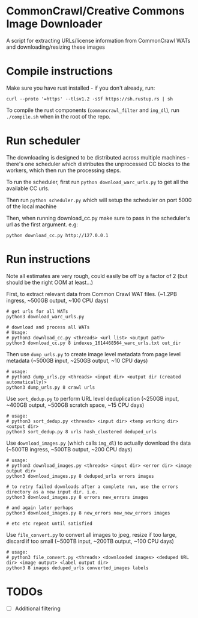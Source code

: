 # CommonCrawl/Creative Commons Image Downloader

A script for extracting URLs/license information from CommonCrawl WATs and downloading/resizing these images

# Compile instructions

Make sure you have rust installed - if you don't already, run:

```shell
curl --proto '=https' --tlsv1.2 -sSf https://sh.rustup.rs | sh
```

To compile the rust components (`commoncrawl_filter` and `img_dl`), run `./compile.sh` when in the root of the repo.

# Run scheduler

The downloading is designed to be distributed across multiple machines - there's one scheduler which distributes the unprocessed CC blocks to the workers, which then run the processing steps.

To run the scheduler, first run `python download_warc_urls.py` to get all the available CC urls.

Then run `python scheduler.py` which will setup the scheduler on port 5000 of the local machine

Then, when running download_cc.py make sure to pass in the scheduler's url as the first argument. e.g:

```shell
python download_cc.py http://127.0.0.1 
```
# Run instructions

Note all estimates are very rough, could easily be off by a factor of 2 (but should be the right OOM at least...)

First, to extract relevant data from Common Crawl WAT files. (~1.2PB ingress, ~500GB output, ~100 CPU days)

```shell
# get urls for all WATs
python3 download_warc_urls.py

# download and process all WATs
# Usage:
# python3 download_cc.py <threads> <url list> <output path>
python3 download_cc.py 8 indexes_1614468564_warc_urls.txt out_dir
```

Then use `dump_urls.py` to create image level metadata from page level metadata (~500GB input, ~250GB output, ~10 CPU days)
```shell
# usage:
# python3 dump_urls.py <threads> <input dir> <output dir (created automatically)>
python3 dump_urls.py 8 crawl urls
```

Use `sort_dedup.py` to perform URL level deduplication (~250GB input, ~400GB output, ~500GB scratch space, ~15 CPU days)
```shell
# usage:
# python3 sort_dedup.py <threads> <input dir> <temp working dir> <output dir>
python3 sort_dedup.py 8 urls hash_clustered deduped_urls
```

Use `download_images.py` (which calls `img_dl`) to actually download the data (~500TB ingress, ~500TB output, ~200 CPU days)
```shell
# usage:
# python3 download_images.py <threads> <input dir> <error dir> <image output dir>
python3 download_images.py 8 deduped_urls errors images

# to retry failed downloads after a complete run, use the errors directory as a new input dir. i.e.
python3 download_images.py 8 errors new_errors images

# and again later perhaps
python3 download_images.py 8 new_errors new_new_errors images

# etc etc repeat until satisfied
```

Use `file_convert.py` to convert all images to jpeg, resize if too large, discard if too small (~500TB input, ~200TB output, ~100 CPU days)
```shell
# usage:
# python3 file_convert.py <threads> <downloaded images> <deduped URL dir> <image output> <label output dir>
python3 8 images deduped_urls converted_images labels
```

# TODOs
- [ ] Additional filtering